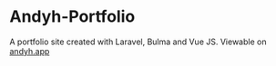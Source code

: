 # Andyh-Portfolio

A portfolio site created with Laravel, Bulma and Vue JS. Viewable on [andyh.app](https://andyh.app)